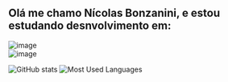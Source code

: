 ## Olá me chamo Nícolas Bonzanini, e estou estudando desnvolvimento em:

![image](https://github.com/user-attachments/assets/f2dc253e-ec59-444e-8845-93861d34b26f)
<br/>
![image](https://github.com/user-attachments/assets/20fb2d57-0836-4a78-b218-23f05a254f71)

<div>
  <img src="https://github-readme-stats-git-masterrstaa-rickstaa.vercel.app/api?username=NicolasBonzanini0&hide_title=true&show_icons=true&include_all_commits=false&count_private=true&line_height=25&bg_color=000&title_color=83fbff&text_color=FFF&border_radius=3&border_color=4c73cf&icon_color=2ba8fb&theme=jolly" alt="GitHub stats">
 
  <img src="https://github-readme-stats-git-masterrstaa-rickstaa.vercel.app/api/top-langs/?username=NicolasBonzanini0&line_height=10&card_width=290&layout=compact&hide_title=false&count_private=true&langs_count=4&show_icons=true&title_color=4ccbcfs&bg_color=000&text_color=8B8B8B&border_radius=3&border_color=4c73cf&count_private=true" alt="Most Used Languages">
  </div>

